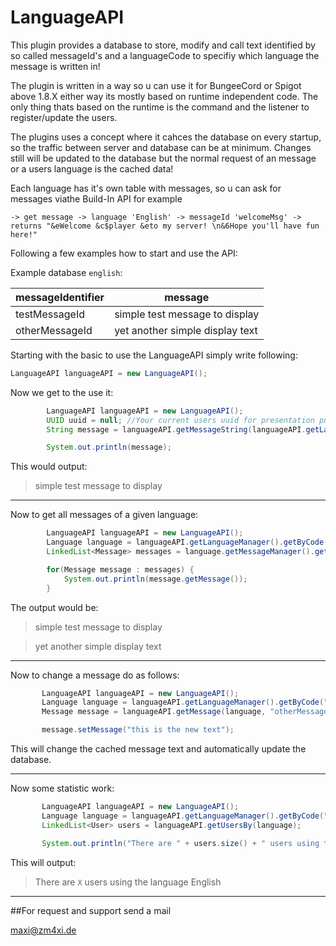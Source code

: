 # LanguageAPI

This plugin provides a database to store, modify and call text identified by so called messageId's and a languageCode to specifiy which language the message is written in!

The plugin is written in a way so u can use it for BungeeCord or Spigot above 1.8.X either way its mostly based on runtime independent code. The only thing thats based on the runtime is the command and the listener to register/update the users.

The plugins uses a concept where it cahces the database on every startup, so the traffic between server and database can be at minimum.
Changes still will be updated to the database but the normal request of an message or a users language is the cached data!

Each language has it's own table with messages, so u can ask for messages viathe Build-In API for example

```
-> get message -> language 'English' -> messageId 'welcomeMsg' -> returns "&eWelcome &c$player &eto my server! \n&6Hope you'll have fun here!"
```

Following a few examples how to start and use the API:

Example database `english`:

| messageIdentifier | message |
| --- | --- |
| testMessageId | simple test message to display |
| otherMessageId | yet another simple display text |

Starting with the basic to use the LanguageAPI simply write following:

```java
LanguageAPI languageAPI = new LanguageAPI();
```

Now we get to the use it:

```java
        LanguageAPI languageAPI = new LanguageAPI();
        UUID uuid = null; //Your current users uuid for presentation purpose its null
        String message = languageAPI.getMessageString(languageAPI.getLanguageOf(uuid), "testMesssageId");

        System.out.println(message);
```

This would output:
> simple test message to display

***

Now to get all messages of a given language:

```java
        LanguageAPI languageAPI = new LanguageAPI();
        Language language = languageAPI.getLanguageManager().getByCode("EN");
        LinkedList<Message> messages = language.getMessageManager().getMessages();

        for(Message message : messages) {
            System.out.println(message.getMessage());
        }
 ```
 
 The output would be:
 > simple test message to display
 
 > yet another simple display text
 
 ***
 
 Now to change a message do as follows:
 
 ```java
        LanguageAPI languageAPI = new LanguageAPI();
        Language language = languageAPI.getLanguageManager().getByCode("EN");
        Message message = languageAPI.getMessage(language, "otherMessageId");

        message.setMessage("this is the new text");
 ```
 
 This will change the cached message text and automatically update the database.
 
 ***
 
 Now some statistic work:
 
 ```java
        LanguageAPI languageAPI = new LanguageAPI();
        Language language = languageAPI.getLanguageManager().getByCode("EN");
        LinkedList<User> users = languageAPI.getUsersBy(language);

        System.out.println("There are " + users.size() + " users using the language " + language.getName());
 ```
 
 This will output:
 > There are `X` users using the language English
 
***

##For request and support send a mail

[maxi@zm4xi.de](mailto:maxi@zm4xi.de "Opens your mail programm")
 
